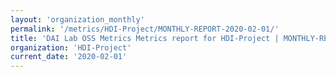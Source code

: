```yaml
---
layout: 'organization_monthly'
permalink: '/metrics/HDI-Project/MONTHLY-REPORT-2020-02-01/'
title: 'DAI Lab OSS Metrics Metrics report for HDI-Project | MONTHLY-REPORT-2020-02-01'
organization: 'HDI-Project'
current_date: '2020-02-01'
---
```

